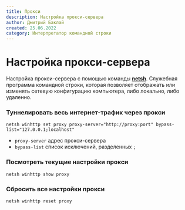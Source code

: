 ```yaml
---
title: Прокси
description: Настройка прокси-сервера
author: Дмитрий Баклай
created: 25.06.2022
category: Интерпретатор командной строки
---
```


# Настройка прокси-сервера

Настройка прокси-сервера с помощью команды **[netsh](https://docs.microsoft.com/en-us/windows-server/administration/windows-commands/netsh 'Microsoft Dosc')**.
Служебная программа командной строки, которая позволяет отображать или изменять сетевую конфигурацию компьютера, либо локально, либо удаленно.

### Туннелировать весь интернет-трафик через прокси

```
netsh winhttp set proxy proxy-server="http://proxy:port" bypass-list="127.0.0.1;localhost"
```

- `proxy-server` адрес прокси-сервера
- `bypass-list` список исключений, разделенных `;`

### Посмотреть текущие настройки прокси

```
netsh winhttp show proxy
```

### Сбросить все настройки прокси

```
netsh winhttp reset proxy
```
